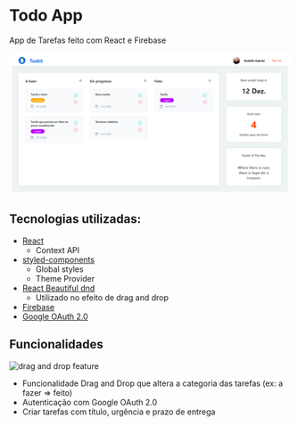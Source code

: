# Todo App

App de Tarefas feito com React e Firebase

![TODO_APP](./readme_assets/app.png)

## Tecnologias utilizadas:

- [React](https://reactjs.org/)
  - Context API
- [styled-components](https://styled-components.com/)
  - Global styles
  - Theme Provider
- [React Beautiful dnd](https://github.com/atlassian/react-beautiful-dnd)
  - Utilizado no efeito de drag and drop
- [Firebase](https://firebase.google.com/)
- [Google OAuth 2.0](https://developers.google.com/identity/protocols/oauth2)

## Funcionalidades

![drag and drop feature](./readme_assets/Tasks.gif)

- Funcionalidade Drag and Drop que altera a categoria das tarefas (ex: a fazer => feito)
- Autenticação com Google OAuth 2.0
- Criar tarefas com título, urgência e prazo de entrega
